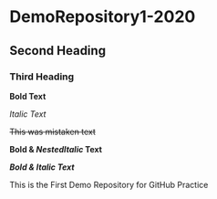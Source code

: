 # DemoRepository1-2020

## Second Heading

### Third Heading

**Bold Text**

*Italic Text*

~~This was mistaken text~~

**Bold & _NestedItalic_ Text**

***Bold & Italic Text***

This is the First Demo Repository for GitHub Practice
